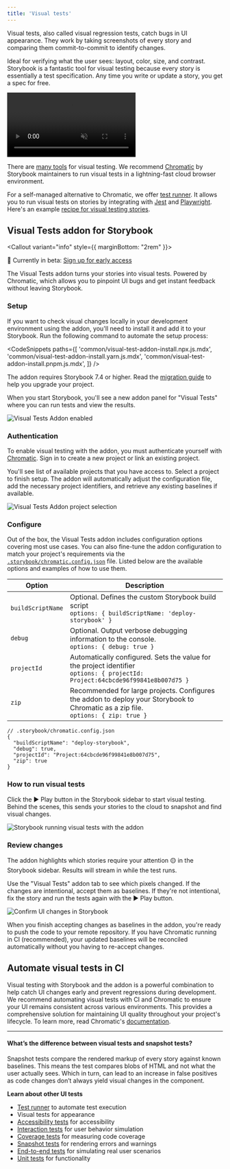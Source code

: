 ```yaml
---
title: 'Visual tests'
---
```


Visual tests, also called visual regression tests, catch bugs in UI appearance. They work by taking screenshots of every story and comparing them commit-to-commit to identify changes.

Ideal for verifying what the user sees: layout, color, size, and contrast. Storybook is a fantastic tool for visual testing because every story is essentially a test specification. Any time you write or update a story, you get a spec for free.

<!--
  TODO: Update hero video with a new one that shows the visual testing flywheel for the addon and CI
 -->
<video autoPlay muted playsInline loop>
  <source
    src="component-visual-testing-optimized.mp4"
    type="video/mp4"
  />
</video>

<!--

TODO: Reframe or remove this section to focus on the addon
 -->

There are [many tools](https://github.com/mojoaxel/awesome-regression-testing) for visual testing. We recommend [Chromatic](https://www.chromatic.com?utm_source=storybook_website&utm_medium=link&utm_campaign=storybook) by Storybook maintainers to run visual tests in a lightning-fast cloud browser environment.

For a self-managed alternative to Chromatic, we offer [test runner](./test-runner.md). It allows you to run visual tests on stories by integrating with [Jest](https://jestjs.io/) and [Playwright](https://playwright.dev/). Here's an example [recipe for visual testing stories](https://github.com/storybookjs/test-runner#image-snapshot-recipe).

## Visual Tests addon for Storybook

<Callout variant="info" style={{ marginBottom: "2rem" }}>

🧪 Currently in beta: [Sign up for early access](https://forms.gle/NCDV1BMGuNfjWrPm9)

</Callout>

The Visual Tests addon turns your stories into visual tests. Powered by Chromatic, which allows you to pinpoint UI bugs and get instant feedback without leaving Storybook.

### Setup

If you want to check visual changes locally in your development environment using the addon, you'll need to install it and add it to your Storybook. Run the following command to automate the setup process:

<!-- prettier-ignore-start -->

<CodeSnippets
  paths={[
    'common/visual-test-addon-install.npx.js.mdx',
    'common/visual-test-addon-install.yarn.js.mdx',
    'common/visual-test-addon-install.pnpm.js.mdx',
  ]}
/>

<!-- prettier-ignore-end -->

<Callout variant="info">

The addon requires Storybook 7.4 or higher. Read the [migration guide](../migration-guide.md) to help you upgrade your project.

</Callout>

When you start Storybook, you'll see a new addon panel for "Visual Tests" where you can run tests and view the results.

![Visual Tests Addon enabled](./visual-tests-enable.png)

### Authentication

To enable visual testing with the addon, you must authenticate yourself with [Chromatic](https://www.chromatic.com?utm_source=storybook_website&utm_medium=link&utm_campaign=storybook). Sign in to create a new project or link an existing project.

You'll see list of available projects that you have access to. Select a project to finish setup. The addon will automatically adjust the configuration file, add the necessary project identifiers, and retrieve any existing baselines if available.

![Visual Tests Addon project selection](./visual-tests-project-selection.png)

### Configure

Out of the box, the Visual Tests addon includes configuration options covering most use cases. You can also fine-tune the addon configuration to match your project's requirements via the [`.storybook/chromatic.config.json`](https://www.chromatic.com/docs/cli#configuration) file. Listed below are the available options and examples of how to use them.

| Option            | Description                                                                                                                              |
| ----------------- | ---------------------------------------------------------------------------------------------------------------------------------------- |
| `buildScriptName` | Optional. Defines the custom Storybook build script <br/> `options: { buildScriptName: 'deploy-storybook' }`                             |
| `debug`           | Optional. Output verbose debugging information to the console. <br/> `options: { debug: true }`                                          |
| `projectId`       | Automatically configured. Sets the value for the project identifier <br/> `options: { projectId: Project:64cbcde96f99841e8b007d75 }`     |
| `zip`             | Recommended for large projects. Configures the addon to deploy your Storybook to Chromatic as a zip file. <br/> `options: { zip: true }` |

```jsonc
// .storybook/chromatic.config.json
{
  "buildScriptName": "deploy-storybook",
  "debug": true,
  "projectId": "Project:64cbcde96f99841e8b007d75",
  "zip": true
}
```

<!--

TODO: Adjust this section to align with Storybook's voice and tone
 -->

### How to run visual tests

Click the ▶️ Play button in the Storybook sidebar to start visual testing. Behind the scenes, this sends your stories to the cloud to snapshot and find visual changes.

![Storybook running visual tests with the addon](./visual-tests-run-tests.png)

<!--

TODO: Adjust this section to align with Storybook's voice and tone
 -->

### Review changes

The addon highlights which stories require your attention 🟡 in the Storybook sidebar. Results will stream in while the test runs.

Use the "Visual Tests" addon tab to see which pixels changed. If the changes are intentional, accept them as baselines. If they're not intentional, fix the story and run the tests again with the ▶️ Play button.

![Confirm UI changes in Storybook](./visual-tests-accept-all.png)

When you finish accepting changes as baselines in the addon, you're ready to push the code to your remote repository. If you have Chromatic running in CI (recommended), your updated baselines will be reconciled automatically without you having to re-accept changes.

## Automate visual tests in CI

Visual testing with Storybook and the addon is a powerful combination to help catch UI changes early and prevent regressions during development. We recommend automating visual tests with CI and Chromatic to ensure your UI remains consistent across various environments. This provides a comprehensive solution for maintaining UI quality throughout your project's lifecycle. To learn more, read Chromatic's [documentation](https://www.chromatic.com/docs/ci?utm_source=storybook_website&utm_medium=link&utm_campaign=storybook).

---

#### What’s the difference between visual tests and snapshot tests?

Snapshot tests compare the rendered markup of every story against known baselines. This means the test compares blobs of HTML and not what the user actually sees. Which in turn, can lead to an increase in false positives as code changes don’t always yield visual changes in the component.

**Learn about other UI tests**

- [Test runner](./test-runner.md) to automate test execution
- Visual tests for appearance
- [Accessibility tests](./accessibility-testing.md) for accessibility
- [Interaction tests](./interaction-testing.md) for user behavior simulation
- [Coverage tests](./test-coverage.md) for measuring code coverage
- [Snapshot tests](./snapshot-testing.md) for rendering errors and warnings
- [End-to-end tests](./stories-in-end-to-end-tests.md) for simulating real user scenarios
- [Unit tests](./stories-in-unit-tests.md) for functionality
